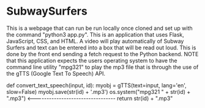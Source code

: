 # SubwaySurfers

This is a webpage that can run be run locally once cloned and set up with the command "python3 app.py". 
This is an application that uses Flask, JavaScript, CSS, and HTML. A video will play automatically of Subway Surfers and text can be entered into a box that 
will be read out loud. This is done by the front end sending a fetch request to the Python backend. NOTE that this application expects the users 
operating system to have the command line utility "mpg321" to play the mp3 file that is through the use of the gTTS (Google Text To Speech) API.


def convert_text_speech(input, id):
    myobj = gTTS(text=input, lang='en', slow=False)
    myobj.save(str(id) + '.mp3')
    os.system("mpg321 " + str(id) + ".mp3")   <---------------------------------
    return str(id) + ".mp3"
